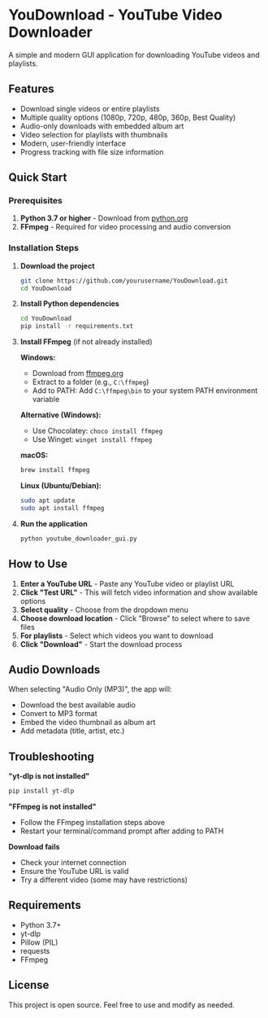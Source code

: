 # YouDownload - YouTube Video Downloader

A simple and modern GUI application for downloading YouTube videos and playlists.

## Features

- Download single videos or entire playlists
- Multiple quality options (1080p, 720p, 480p, 360p, Best Quality)
- Audio-only downloads with embedded album art
- Video selection for playlists with thumbnails
- Modern, user-friendly interface
- Progress tracking with file size information

## Quick Start

### Prerequisites

1. **Python 3.7 or higher** - Download from [python.org](https://www.python.org/downloads/)
2. **FFmpeg** - Required for video processing and audio conversion

### Installation Steps

1. **Download the project**
   ```bash
   git clone https://github.com/yourusername/YouDownload.git
   cd YouDownload
   ```

2. **Install Python dependencies**
   ```bash
   cd YouDownload
   pip install -r requirements.txt
   ```

3. **Install FFmpeg** (if not already installed)
   
   **Windows:**
   - Download from [ffmpeg.org](https://ffmpeg.org/download.html)
   - Extract to a folder (e.g., `C:\ffmpeg`)
   - Add to PATH: Add `C:\ffmpeg\bin` to your system PATH environment variable
   
   **Alternative (Windows):**
   - Use Chocolatey: `choco install ffmpeg`
   - Use Winget: `winget install ffmpeg`

   **macOS:**
   ```bash
   brew install ffmpeg
   ```

   **Linux (Ubuntu/Debian):**
   ```bash
   sudo apt update
   sudo apt install ffmpeg
   ```

4. **Run the application**
   ```bash
   python youtube_downloader_gui.py
   ```

## How to Use

1. **Enter a YouTube URL** - Paste any YouTube video or playlist URL
2. **Click "Test URL"** - This will fetch video information and show available options
3. **Select quality** - Choose from the dropdown menu
4. **Choose download location** - Click "Browse" to select where to save files
5. **For playlists** - Select which videos you want to download
6. **Click "Download"** - Start the download process

## Audio Downloads

When selecting "Audio Only (MP3)", the app will:
- Download the best available audio
- Convert to MP3 format
- Embed the video thumbnail as album art
- Add metadata (title, artist, etc.)

## Troubleshooting

**"yt-dlp is not installed"**
```bash
pip install yt-dlp
```

**"FFmpeg is not installed"**
- Follow the FFmpeg installation steps above
- Restart your terminal/command prompt after adding to PATH

**Download fails**
- Check your internet connection
- Ensure the YouTube URL is valid
- Try a different video (some may have restrictions)

## Requirements

- Python 3.7+
- yt-dlp
- Pillow (PIL)
- requests
- FFmpeg

## License

This project is open source. Feel free to use and modify as needed. 